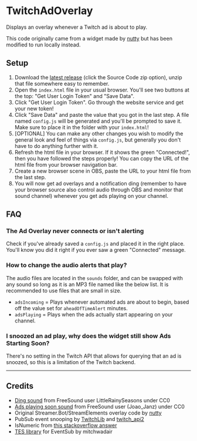 # TwitchAdOverlay

Displays an overlay whenever a Twitch ad is about to play.

This code originally came from a widget made by [nutty](https://www.youtube.com/watch?v=e5B7ZNGtkac) but has been modified to run locally instead.

## Setup

1. Download the [latest release](https://github.com/SocksTheWolf/TwitchAdOverlay/releases/latest) (click the Source Code zip option), unzip that file somewhere easy to remember.
1. Open the `index.html` file in your usual browser. You'll see two buttons at the top: "Get User Login Token" and "Save Data".
2. Click "Get User Login Token". Go through the website service and get your new token!
3. Click "Save Data" and paste the value that you got in the last step. A file named `config.js` will be generated and you'll be prompted to save it. Make sure to place it in the folder with your `index.html`!
4. [OPTIONAL] You can make any other changes you wish to modify the general look and feel of things via `config.js`, but generally you don't have to do anything further with it.
5. Refresh the html file in your browser. If it shows the green "Connected!", then you have followed the steps properly! You can copy the URL of the html file from your browser navigation bar.
6. Create a new browser scene in OBS, paste the URL to your html file from the last step.
7. You will now get ad overlays and a notification ding (remember to have your browser source also control audio through OBS and monitor that sound channel) whenever you get ads playing on your channel.

## FAQ

### The Ad Overlay never connects or isn't alerting

Check if you've already saved a `config.js` and placed it in the right place. You'll know you did it right if you ever saw a green "Connected" message.

### How to change the audio alerts that play?

The audio files are located in the `sounds` folder, and can be swapped with any sound so long as it is an MP3 file named like the below list. It is recommended to use files that are small in size.

- `adsIncoming` = Plays whenever automated ads are about to begin, based off the value set for `aheadOfTimeAlert` minutes.
- `adsPlaying` = Plays when the ads actually start appearing on your channel.

### I snoozed an ad play, why does the widget still show Ads Starting Soon?

There's no setting in the Twitch API that allows for querying that an ad is snoozed, so this is a limitation of the Twitch backend.

---

## Credits

* [Ding sound](https://freesound.org/people/LittleRainySeasons/sounds/335908/) from FreeSound user LittleRainySeasons under CC0
* [Ads playing soon sound](https://freesound.org/people/Joao_Janz/sounds/478513/) from FreeSound user (Joao_Janz) under CC0
* Original Streamer.Bot/StreamElements overlay code by [nutty](https://www.youtube.com/@nuttylmao)
* PubSub event snooping by [TwitchLib](https://github.com/TwitchLib/TwitchLib.PubSub/blob/master/TwitchLib.PubSub/Models/Responses/Messages/VideoPlayback.cs#L12) and [twitch_api2](https://docs.rs/twitch_api2/0.6.1/src/twitch_api2/pubsub/video_playback.rs.html#14-17)
* IsNumeric from [this stackoverflow answer](https://stackoverflow.com/a/175787)
* [TES library](https://github.com/mitchwadair/tesjs) for EventSub by mitchwadair
